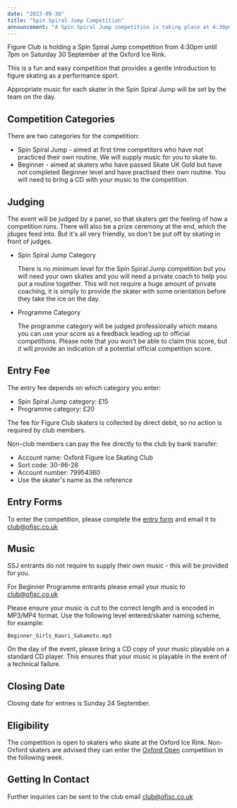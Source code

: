 ```yaml
---
date: "2023-09-30"
title: "Spin Spiral Jump Competition"
announcement: "A Spin Spiral Jump competition is taking place at 4:30pm on 30 September 2023 at the Oxford Ice Rink"
---
```


Figure Club is holding a Spin Spiral Jump competition from 4:30pm until 7pm on Saturday 30 September at the Oxford Ice Rink.

This is a fun and easy competition that provides a gentle introduction to figure skating as a performance sport.

Appropriate music for each skater in the Spin Spiral Jump will be set by the team on the day.

## Competition Categories

There are two categories for the competition:

* Spin Spiral Jump - aimed at first time competitors who have not practiced their own routine. We will supply music for you to skate to.
* Beginner - aimed at skaters who have passed Skate UK Gold but have not completed Beginner level and have practised their own routine. You will need to bring a CD with your music to the competition.

## Judging

The event will be judged by a panel, so that skaters get the feeling of how a competition runs. There will also be a prize ceremony at the end, which the jduges feed into. But it's all very friendly, so don't be put off by skating in front of judges.

* Spin Spiral Jump Category

    There is no minimum level for the Spin Spiral Jump competition but you will need your own skates and you will need a private coach to help you put a routine together. This will not require a huge amount of private coaching, it is simply to provide the skater with some orientation before they take the ice on the day.

* Programme Category

    The programme category will be judged professionally which means you can use your score as a feedback leading up to official competitions. Please note that you won't be able to claim this score, but it will provide an indication of a potential official competition score.

## Entry Fee

The entry fee depends on which category you enter: 

* Spin Spiral Jump category: £15
* Programme category: £20

The fee for Figure Club skaters is collected by direct debit, so no action is required by club members.

Non-club members can pay the fee directly to the club by bank transfer:

* Account name: Oxford Figure Ice Skating Club
* Sort code: 30-96-26
* Account number: 79954360
* Use the skater's name as the reference


## Entry Forms

To enter the competition, please complete the [entry form][entry] and email it to club@ofisc.co.uk

## Music

SSJ entrants do not require to supply their own music - this will be provided for you.

For Beginner Programme entrants please email your music to club@ofisc.co.uk

Please ensure your music is cut to the correct length and is encoded in MP3/MP4 format. Use the following level entered/skater naming scheme, for example:

    Beginner_Girls_Kaori_Sakamoto.mp3

On the day of the event, please bring a CD copy of your music playable on a standard CD player. This ensures that your music is playable in the event of a technical failure.

## Closing Date

Closing date for entries is Sunday 24 September.

## Eligibility

The competition is open to skaters who skate at the Oxford Ice Rink. Non-Oxford skaters are advised they can enter the [Oxford Open][open] competition in the following week.

## Getting In Contact

Further inquiries can be sent to the club email club@ofisc.co.uk

[entry]: /events/ssj/Spin-Spiral-Jump-Entry-Form-20230617.pdf
[open]: /schedule/2023-06-19-oxford-open